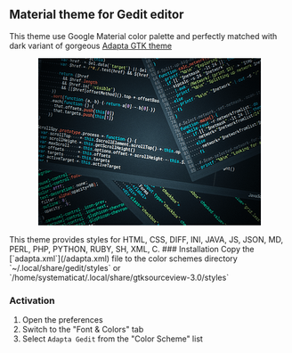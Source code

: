 ## Material theme for Gedit editor
This theme use Google Material color palette and perfectly matched with dark variant of gorgeous [Adapta GTK theme](https://github.com/adapta-project/adapta-gtk-theme)  
<p align="center">
    <img src=/screenshot.png alt="Gedit Material">
</p>
This theme provides styles for HTML, CSS, DIFF, INI, JAVA, JS, JSON, MD, PERL, PHP, PYTHON, RUBY, SH, XML, C.  
### Installation  
Copy the [`adapta.xml`](/adapta.xml) file to the color schemes directory `~/.local/share/gedit/styles` or `/home/systematicat/.local/share/gtksourceview-3.0/styles`

### Activation
  1. Open the preferences
  2. Switch to the "Font & Colors" tab
  3. Select `Adapta Gedit` from the "Color Scheme" list

